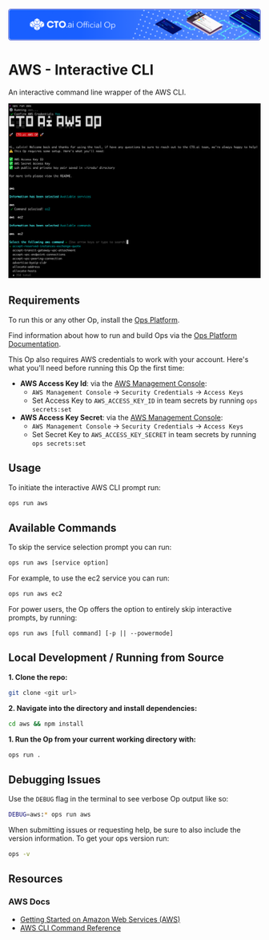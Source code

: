 ![](https://raw.githubusercontent.com/cto-ai/aws/master/assets/banner.png)

# AWS - Interactive CLI

An interactive command line wrapper of the AWS CLI.

![](https://raw.githubusercontent.com/cto-ai/aws/master/assets/screenshot_cli.png)

## Requirements

To run this or any other Op, install the [Ops Platform](https://cto.ai/platform).

Find information about how to run and build Ops via the [Ops Platform Documentation](https://cto.ai/docs/overview).

This Op also requires AWS credentials to work with your account. Here's what you'll need before running this Op the first time:

- **AWS Access Key Id**: via the [AWS Management Console](https://console.aws.amazon.com/):
  - `AWS Management Console` -> `Security Credentials` -> `Access Keys`
  - Set Access Key to `AWS_ACCESS_KEY_ID` in team secrets by running `ops secrets:set`
- **AWS Access Key Secret**: via the [AWS Management Console](https://console.aws.amazon.com/):
  - `AWS Management Console` -> `Security Credentials` -> `Access Keys`
  - Set Secret Key to `AWS_ACCESS_KEY_SECRET` in team secrets by running `ops secrets:set`

## Usage

To initiate the interactive AWS CLI prompt run:

```bash
ops run aws
```

## Available Commands

To skip the service selection prompt you can run:

```bash
ops run aws [service option]
```

For example, to use the ec2 service you can run:

```bash
ops run aws ec2
```

For power users, the Op offers the option to entirely skip interactive prompts, by running:

```text
ops run aws [full command] [-p || --powermode]
```

## Local Development / Running from Source

**1. Clone the repo:**

```bash
git clone <git url>
```

**2. Navigate into the directory and install dependencies:**

```bash
cd aws && npm install
```

**1. Run the Op from your current working directory with:**

```bash
ops run .
```

## Debugging Issues

Use the `DEBUG` flag in the terminal to see verbose Op output like so:

```bash
DEBUG=aws:* ops run aws
```

When submitting issues or requesting help, be sure to also include the version information. To get your ops version run:

```bash
ops -v
```

## Resources

### AWS Docs

- [Getting Started on Amazon Web Services (AWS)](https://aws.amazon.com/getting-started/)
- [AWS CLI Command Reference](https://docs.aws.amazon.com/cli/latest/reference/)
